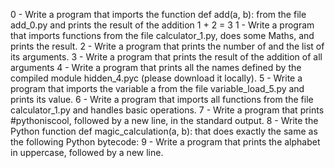 0 - Write a program that imports the function def add(a, b): from the file add_0.py and prints the result of the addition 1 + 2 = 3
1 - Write a program that imports functions from the file calculator_1.py, does some Maths, and prints the result.
2 - Write a program that prints the number of and the list of its arguments.
3 - Write a program that prints the result of the addition of all arguments
4 - Write a program that prints all the names defined by the compiled module hidden_4.pyc (please download it locally).
5 - Write a program that imports the variable a from the file variable_load_5.py and prints its value.
6 - Write a program that imports all functions from the file calculator_1.py and handles basic operations.
7 - Write a program that prints #pythoniscool, followed by a new line, in the standard output.
8 - Write the Python function def magic_calculation(a, b): that does exactly the same as the following Python bytecode:
9 - Write a program that prints the alphabet in uppercase, followed by a new line.
